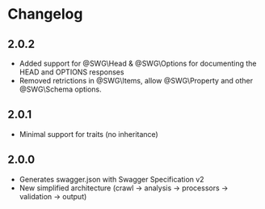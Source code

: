 # Changelog

## 2.0.2

- Added support for @SWG\Head & @SWG\Options for documenting the HEAD and OPTIONS responses
- Removed retrictions in @SWG\Items, allow @SWG\Property and other @SWG\Schema options.

## 2.0.1

- Minimal support for traits (no inheritance)  

## 2.0.0

- Generates swagger.json with Swagger Specification v2
- New simplified architecture (crawl -> analysis -> processors -> validation -> output)